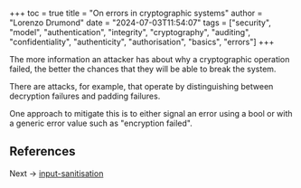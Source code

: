 +++
toc = true
title = "On errors in cryptographic systems"
author = "Lorenzo Drumond"
date = "2024-07-03T11:54:07"
tags = ["security",  "model",  "authentication",  "integrity",  "cryptography",  "auditing",  "confidentiality",  "authenticity",  "authorisation",  "basics",  "errors"]
+++



The more information an attacker has about why a cryptographic operation failed, the better the chances that they will be able to break the system.

There are attacks, for example, that operate by distinguishing between decryption failures and padding failures.

One approach to mitigate this is to either signal an error using a bool or with a generic error value such as "encryption failed".

## References

Next -> [input-sanitisation](/wiki/input-sanitisation/)
